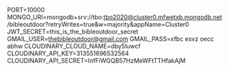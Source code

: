PORT=10000
MONGO_URI=mongodb+srv://tbo:tbo2020@cluster0.mfwetxb.mongodb.net/bibleoutdoor?retryWrites=true&w=majority&appName=Cluster0
JWT_SECRET=this_is_the_bibleoutdoor_secret
GMAIL_USER=thebibleoutdoor@gmail.com
GMAIL_PASS=xfbc esvz oecc abhw
CLOUDINARY_CLOUD_NAME=dby5luwcf
CLOUDINARY_API_KEY=313551696532564
CLOUDINARY_API_SECRET=InfFiWGQB57HzMeWFtTTHfakAjM